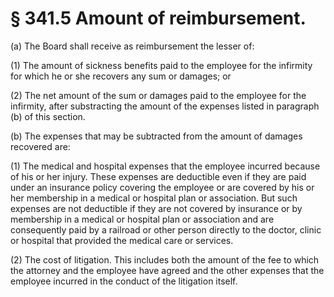 # § 341.5   Amount of reimbursement.

(a) The Board shall receive as reimbursement the lesser of:


(1) The amount of sickness benefits paid to the employee for the infirmity for which he or she recovers any sum or damages; or


(2) The net amount of the sum or damages paid to the employee for the infirmity, after substracting the amount of the expenses listed in paragraph (b) of this section.


(b) The expenses that may be subtracted from the amount of damages recovered are:


(1) The medical and hospital expenses that the employee incurred because of his or her injury. These expenses are deductible even if they are paid under an insurance policy covering the employee or are covered by his or her membership in a medical or hospital plan or association. But such expenses are not deductible if they are not covered by insurance or by membership in a medical or hospital plan or association and are consequently paid by a railroad or other person directly to the doctor, clinic or hospital that provided the medical care or services.


(2) The cost of litigation. This includes both the amount of the fee to which the attorney and the employee have agreed and the other expenses that the employee incurred in the conduct of the litigation itself.




